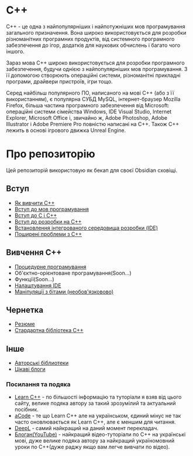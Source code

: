 # C++
C++ - це одна з найпопулярніших і найпотужніших мов програмування загального призначення. Вона широко використовується для розробки різноманітних програмних продуктів, від системного програмного забезпечення до ігор, додатків для наукових обчислень і багато чого іншого.
 
Зараз мова C++ широко використовується для розробки програмного забезпечення, будучи однією з найпопулярніших мов програмування. З її допомогою створюють операційні системи, різноманітні прикладні програми, драйвери пристроїв, ігри тощо.

Серед найбільш популярного ПО, написаного на мові C++ (або з її використанням), є популярна СУБД MySQL, інтернет-браузер Mozilla Firefox, більша частина програмного забезпечення від Microsoft: операційні системи сімейства Windows, IDE Visual Studio, Internet Explorer, Microsoft Office і, звичайно ж, Adobe Photoshop, Adobe Illustrator і Adobe Premiere Pro повністю написані на C++. Також С++ лежить в основі ігрового движка Unreal Engine.
# Про репозиторію
Цей репозиторій використовую як бекап для своєї Obsidian сховіщі.
## Вступ
- [Як вивчити С++](./introduction/Як%20вивчити%20С++.md)
- [Вступ до мов програмування](./introduction/Вступ%20до%20мов%20програмування.md)
- [Вступ до C і C++](./introduction/Вступ%20до%20C%20і%20C++.md)
- [Вступ до розробки на C++](./introduction/Вступ%20до%20розробки%20на%20C++.md)
- [Встановлення інтегрованого середовища розробки (IDE)](./introduction/Встановлення%20інтегрованого%20середовища%20розробки%20(IDE).md)
- [Поширені проблеми з C++](./introduction/Поширені%20проблеми%20з%20C++.md)
## Вивчення С++
- [Процедурне програмування](./cpplearn/Процедурне%20програмування.md)
- Об'єктно-орієнтоване програмування(Soon...)
- Функції(Soon...)
- [Налаштування IDE](./cpplearn/Налаштування%20IDE.md)
- [Маніпуляції з бітами (необов'язковово)](./cpplearn/Маніпуляції%20з%20бітами%20(необов'язковово).md)
## Чернетка
- [Резюме](./draft/Резюме.md)
- [Стардартна бібліотека С++](./draft/Стардартна%20бібліотека%20С++.md)
## Інше
- [Авторські біблиотеки](./other/Авторські%20біблиотеки.md)
- [Цікаві блоги](./other/Цікаві%20блоги.md)
### Посилання та подяка
- [Learn C++](https://www.learncpp.com/) - по більшості інформацію та туторіали я взяв від цього сайту, велике подяка автору за такий зрозумілий та актуальний посібник.
- [aCode](https://acode.com.ua/uroki-po-cpp/) - те що Learn C++ але на українськом, єдиний мінус не так часто оновлювається як Learn C++, але є меншим для читання.
- [DeepL](https://www.deepl.com/) - самий найкращий на даний момент перекладач.
- [Блоган(YouTube)](https://www.youtube.com/@BloganProgramming) - найкращий відео-туторіали по C++ на українські мові, дуже велике подяка автору за найкращий україномовний уроки по С++(дуже раджу якщо вам легче вивчати по відео).